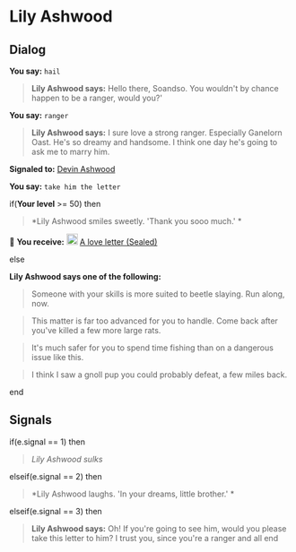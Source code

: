 # Lily Ashwood


## Dialog

**You say:** `hail`



>**Lily Ashwood says:** Hello there, Soandso. You wouldn't by chance happen to be a ranger, would you?'

**You say:** `ranger`



>**Lily Ashwood says:** I sure love a strong ranger. Especially Ganelorn Oast. He's so dreamy and handsome. I think one day he's going to ask me to marry him.


**Signaled to:**  [Devin Ashwood](/npc/54085)

**You say:** `take him the letter`



if(**Your level** >= 50) then



>*Lily Ashwood smiles sweetly. 'Thank you sooo much.' *



 &#127873; **You receive:**  <img style="background:url(/static/icons/blank_slot.gif);width:20px;height:20px;" src="/static/icons/item_504.png" alt="" /> <a
                                href="/item/20876" data-url="20876" class="tooltip-link link">A love letter (Sealed)</a>


else



**Lily Ashwood says one of the following:**

>Someone with your skills is more suited to beetle slaying.  Run along, now.

>This matter is far too advanced for you to handle.  Come back after you've killed a few more large rats.

>It's much safer for you to spend time fishing than on a dangerous issue like this.

>I think I saw a gnoll pup you could probably defeat, a few miles back.

end



## Signals

if(e.signal == 1) then


>*Lily Ashwood sulks*

elseif(e.signal == 2) then


>*Lily Ashwood laughs. 'In your dreams, little brother.' *

elseif(e.signal == 3) then


>**Lily Ashwood says:** Oh! If you're going to see him, would you please take this letter to him? I trust you, since you're a ranger and all
end

